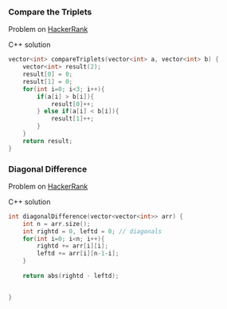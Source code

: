 ### Compare the Triplets

Problem on [HackerRank](https://www.hackerrank.com/challenges/compare-the-triplets/problem)

C++ solution
```c++
vector<int> compareTriplets(vector<int> a, vector<int> b) {
    vector<int> result(2);
    result[0] = 0;
    result[1] = 0;
    for(int i=0; i<3; i++){
        if(a[i] > b[i]){
            result[0]++;
        } else if(a[i] < b[i]){
            result[1]++;
        }
    }
    return result;
}
``` 

### Diagonal Difference

Problem on [HackerRank](https://www.hackerrank.com/challenges/diagonal-difference/problem)

C++ solution
```c++
int diagonalDifference(vector<vector<int>> arr) {
    int n = arr.size();
    int rightd = 0, leftd = 0; // diagonals
    for(int i=0; i<n; i++){
        rightd += arr[i][i];
        leftd += arr[i][n-1-i];
    }
    
    return abs(rightd - leftd);


}
```
